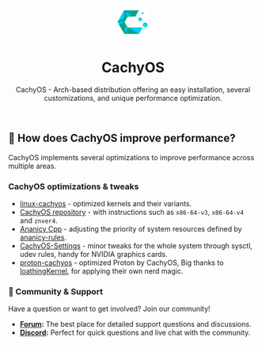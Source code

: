 <div align="center">
  <img src="https://github.com/CachyOS/calamares-config/blob/grub-3.2/etc/calamares/branding/cachyos/logo.png" width="64" alt="CachyOS logo"></img>
  <br/>
  <h1 align="center">CachyOS</h1>
  <p align="center">CachyOS - Arch-based distribution offering an easy installation, several customizations, and unique performance optimization. </p>
</div>
<br />

## :rocket: How does CachyOS improve performance?
CachyOS implements several optimizations to improve performance across multiple areas.
### CachyOS optimizations & tweaks
- [linux-cachyos](https://github.com/CachyOS/linux-cachyos) - optimized kernels and their variants.
- [CachyOS repository](https://github.com/CachyOS/linux-cachyos#cachyos-repositories) - with instructions such as `x86-64-v3`, `x86-64-v4` and `znver4`.
- [Ananicy Cpp](https://gitlab.com/ananicy-cpp/ananicy-cpp) - adjusting the priority of system resources defined by [ananicy-rules](https://github.com/CachyOS/ananicy-rules).
- [CachyOS-Settings](https://github.com/CachyOS/CachyOS-Settings) - minor tweaks for the whole system through sysctl, udev rules, handy for NVIDIA graphics cards.
- [proton-cachyos](https://github.com/CachyOS/proton-cachyos) - optimized Proton by CachyOS, Big thanks to [loathingKernel](https://github.com/loathingKernel), for applying their own nerd magic.

### 🤝 Community & Support

Have a question or want to get involved? Join our community!

* **[Forum](https://forum.cachyos.org/):** The best place for detailed support questions and discussions.
* **[Discord](https://discord.gg/cachyos-862292009423470592):** Perfect for quick questions and live chat with the community.

